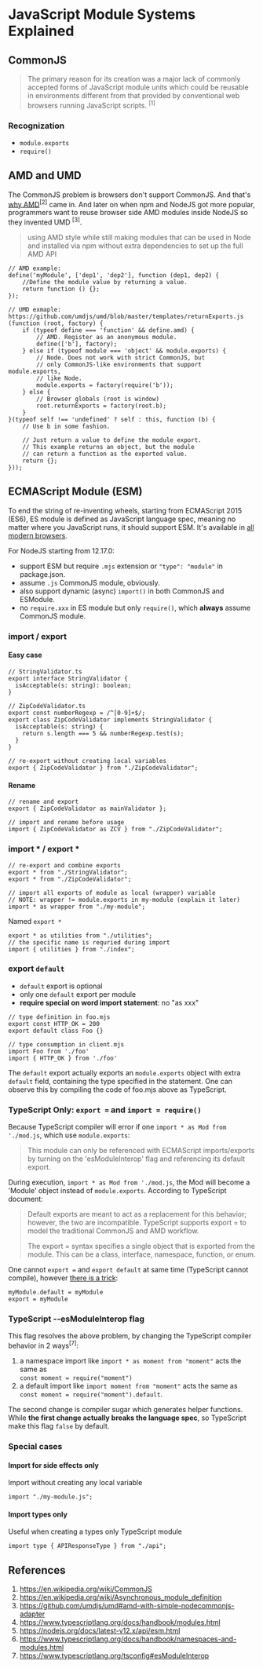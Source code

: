 # JavaScript Module Systems Explained

## CommonJS

> The primary reason for its creation was a major lack of commonly accepted forms of JavaScript module units which could be reusable in environments different from that provided by conventional web browsers running JavaScript scripts. <sup>[1]</sup>

### Recognization

- `module.exports`
- `require()`

## AMD and UMD

The CommonJS problem is browsers don't support CommonJS. And that's [why AMD](https://requirejs.org/docs/whyamd.html)<sup>[2]</sup> came in.
And later on when npm and NodeJS got more popular, programmers want to reuse browser side AMD modules inside NodeJS so they invented UMD <sup>[3]</sup>.

> using AMD style while still making modules that can be used in Node and installed via npm without extra dependencies to set up the full AMD API

```
// AMD example:
define('myModule', ['dep1', 'dep2'], function (dep1, dep2) {
    //Define the module value by returning a value.
    return function () {};
});

// UMD exmaple: https://github.com/umdjs/umd/blob/master/templates/returnExports.js
(function (root, factory) {
    if (typeof define === 'function' && define.amd) {
        // AMD. Register as an anonymous module.
        define(['b'], factory);
    } else if (typeof module === 'object' && module.exports) {
        // Node. Does not work with strict CommonJS, but
        // only CommonJS-like environments that support module.exports,
        // like Node.
        module.exports = factory(require('b'));
    } else {
        // Browser globals (root is window)
        root.returnExports = factory(root.b);
    }
}(typeof self !== 'undefined' ? self : this, function (b) {
    // Use b in some fashion.

    // Just return a value to define the module export.
    // This example returns an object, but the module
    // can return a function as the exported value.
    return {};
}));
```

## ECMAScript Module (ESM)

To end the string of re-inventing wheels, starting from ECMAScript 2015 (ES6),
ES module is defined as JavaScript language spec, meaning no matter where you JavaScript runs,
it should support ESM. It's available in [all modern browsers](https://developer.mozilla.org/en-US/docs/Web/JavaScript/Guide/Modules). 

For NodeJS starting from 12.17.0:
  - support ESM but require `.mjs` extension or `"type": "module"` in package.json.
  - assume `.js` CommonJS module, obviously.
  - also support dynamic (async) `import()` in both CommonJS and ESModule. 
  - no `require.xxx` in ES module but only `require()`, which **always** assume CommonJS module.

### import / export

#### Easy case

```
// StringValidator.ts
export interface StringValidator {
  isAcceptable(s: string): boolean;
}

// ZipCodeValidator.ts
export const numberRegexp = /^[0-9]+$/;
export class ZipCodeValidator implements StringValidator {
  isAcceptable(s: string) {
    return s.length === 5 && numberRegexp.test(s);
  }
}

// re-export without creating local variables
export { ZipCodeValidator } from "./ZipCodeValidator";
```

#### Rename

```
// rename and export
export { ZipCodeValidator as mainValidator };

// import and rename before usage
import { ZipCodeValidator as ZCV } from "./ZipCodeValidator";
```

### import * / export *

```
// re-export and combine exports
export * from "./StringValidator";
export * from "./ZipCodeValidator"; 

// import all exports of module as local (wrapper) variable
// NOTE: wrapper != module.exports in my-module (explain it later)
import * as wrapper from "./my-module";
```

Named `export *`

```
export * as utilities from "./utilities";
// the specific name is requried during import
import { utilities } from "./index";
```

### export `default`

- `default` export is optional
- only one `default` export per module
- **require special on word import statement**: no "as xxx"

```
// type definition in foo.mjs
export const HTTP_OK = 200
export default class Foo {}

// type consumption in client.mjs
import Foo from './foo'
import { HTTP_OK } from './foo'
```

The `default` export actually exports an `module.exports` object with extra `default` field,
containing the type specified in the statement.
One can observe this by compiling the code of foo.mjs above as TypeScript.

### TypeScript Only: `export =` and `import = require()`

Because TypeScript compiler will error if one `import * as Mod from './mod.js`, which use `module.exports`:
> This module can only be referenced with ECMAScript imports/exports by turning on the 'esModuleInterop' flag and referencing its default export.

During execution, `import * as Mod from './mod.js`, the Mod will become a 'Module' object instead of `module.exports`. According to TypeScript document:

>Default exports are meant to act as a replacement for this behavior; however, the two are incompatible. TypeScript supports export = to model the traditional CommonJS and AMD workflow.<p/>
The export = syntax specifies a single object that is exported from the module. This can be a class, interface, namespace, function, or enum.

One cannot `export =` and `export default` at same time (TypeScript cannot compile), however [there is a trick](https://remarkablemark.org/blog/2020/05/05/typescript-export-commonjs-es6-modules/):
```
myModule.default = myModule
export = myModule
```


### TypeScript --esModuleInterop flag

This flag resolves the above problem, by changing the TypeScript compiler behavior in 2 ways<sup>[7]</sup>:

1. a namespace import like `import * as moment from "moment"` acts the same as  
  `const moment = require("moment")`
2. a default import like `import moment from "moment"` acts the same as  
  `const moment = require("moment").default`.

The second change is compiler sugar which generates helper functions.  
While **the first change actually breaks the language spec**, so TypeScript make this flag `false` by default.

### Special cases

#### Import for side effects only

Import without creating any local variable
```
import "./my-module.js";
```

#### Import types only 

Useful when creating a types only TypeScript module
```
import type { APIResponseType } from "./api";
```

## References
1. https://en.wikipedia.org/wiki/CommonJS
2. https://en.wikipedia.org/wiki/Asynchronous_module_definition
3. https://github.com/umdjs/umd#amd-with-simple-nodecommonjs-adapter
4. https://www.typescriptlang.org/docs/handbook/modules.html
5. https://nodejs.org/docs/latest-v12.x/api/esm.html
6. https://www.typescriptlang.org/docs/handbook/namespaces-and-modules.html
7. https://www.typescriptlang.org/tsconfig#esModuleInterop
